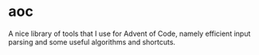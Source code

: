 # aoc

A nice library of tools that I use for Advent of Code, namely efficient input
parsing and some useful algorithms and shortcuts.